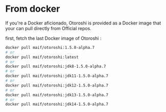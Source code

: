 # From docker

If you're a Docker aficionado, Otoroshi is provided as a Docker image that your can pull directly from Official repos.

first, fetch the last Docker image of Otoroshi :

```sh
docker pull maif/otoroshi:1.5.0-alpha.7
# or 
docker pull maif/otoroshi:latest
# or 
docker pull maif/otoroshi:jdk8-1.5.0-alpha.7
# or 
docker pull maif/otoroshi:jdk11-1.5.0-alpha.7
# or 
docker pull maif/otoroshi:jdk12-1.5.0-alpha.7
# or 
docker pull maif/otoroshi:jdk13-1.5.0-alpha.7
# or 
docker pull maif/otoroshi:jdk14-1.5.0-alpha.7
```
